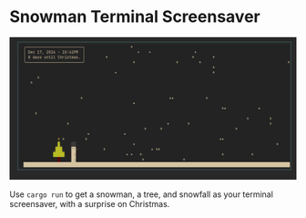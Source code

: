 # Snowman Terminal Screensaver

![](screenshot.png)

Use `cargo run` to get a snowman, a tree, and snowfall as your terminal screensaver, with a surprise on Christmas.
